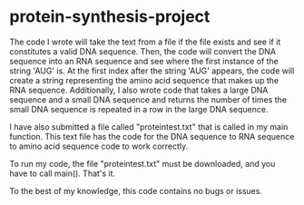 # protein-synthesis-project

The code I wrote will take the text from a file if the file exists and see if it constitutes a valid DNA sequence. Then, the code will convert the DNA sequence into an RNA
sequence and see where the first instance of the string 'AUG' is. At the first index after the string 'AUG' appears, the code will create a string representing the amino acid
sequence that makes up the RNA sequence. Additionally, I also wrote code that takes a large DNA sequence and a small DNA sequence and returns the number of times the small DNA
sequence is repeated in a row in the large DNA sequence.

I have also submitted a file called "proteintest.txt" that is called in my main function. This text file has the code for the DNA sequence to RNA sequence to amino acid sequence 
code to work correctly. 

To run my code, the file "proteintest.txt" must be downloaded, and you have to call main(). That's it.

To the best of my knowledge, this code contains no bugs or issues.
